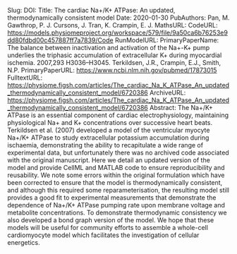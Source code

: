 Slug: 
DOI: 
Title: The cardiac Na+/K+ ATPase: An updated, thermodynamically consistent model
Date: 2020-01-30
PubAuthors: Pan, M.
        Gawthrop, P. J.
        Cursons, J.
	Tran, K.
	Crampin, E. J.
MathsURL: 
CodeURL: https://models.physiomeproject.org/workspace/579/file/9a50ca6b76253e9dd80fdbd00c457887ff7a7839/Code
RunModelURL: 
PrimaryPaperName: The balance between inactivation and activation of the Na+-K+ pump underlies the triphasic accumulation of extracellular K+ during myocardial ischemia. 2007,293 H3036–H3045. Terkildsen, J.R., Crampin, E.J., Smith, N.P.
PrimaryPaperURL: https://www.ncbi.nlm.nih.gov/pubmed/17873015
FulltextURL: https://physiome.figsh.com/articles/The_cardiac_Na_K_ATPase_An_updated_thermodynamically_consistent_model/6720386
ArchiveURL: https://physiome.figsh.com/articles/The_cardiac_Na_K_ATPase_An_updated_thermodynamically_consistent_model/6720386
Abstract: The Na+/K+ ATPase is an essential component of cardiac electrophysiology, maintaining physiological Na+ and K+ concentrations over successive heart beats. Terkildsen et al. (2007) developed a model of the ventricular myocyte Na+/K+ ATPase to study extracellular potassium accumulation during ischaemia, demonstrating the ability to recapitulate a wide range of experimental data, but unfortunately there was no archived code associated with the original manuscript. Here we detail an updated version of the model and provide CellML and MATLAB code to ensure reproducibility and reusability. We note some errors within the original formulation which have been corrected to ensure that the model is thermodynamically consistent, and although this required some reparameterisation, the resulting model still provides a good fit to experimental measurements that demonstrate the dependence of Na+/K+ ATPase pumping rate upon membrane voltage and metabolite concentrations. To demonstrate thermodynamic consistency we also developed a bond graph version of the model. We hope that these models will be useful for community efforts to assemble a whole-cell cardiomyocyte model which facilitates the investigation of cellular energetics.
